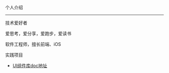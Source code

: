 个人介绍

---

技术爱好者

爱思考，爱分享，爱跑步，爱读书

软件工程师，擅长前端、iOS

实践项目
* <a href="https://onemoretime1357.github.io/vue-cactus-ui/#/" target="__blank">UI组件库doc地址</a>

